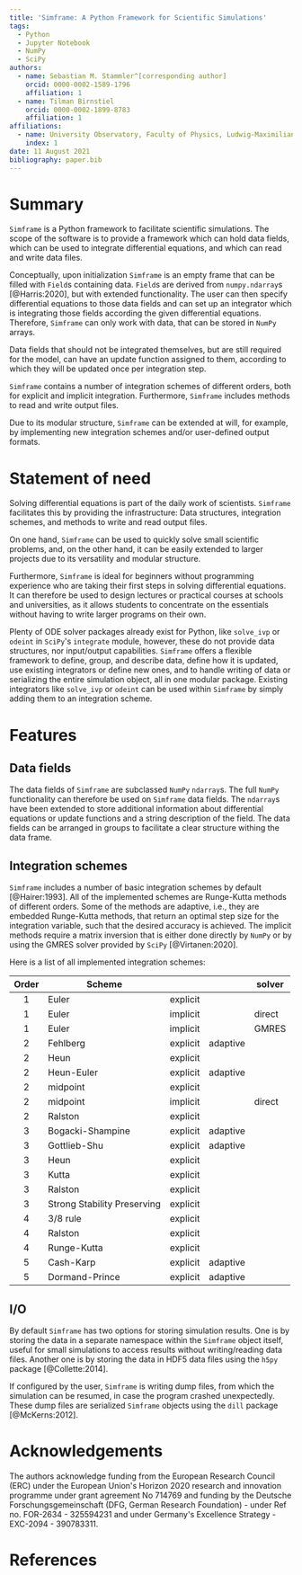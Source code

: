 ```yaml
---
title: 'Simframe: A Python Framework for Scientific Simulations'
tags:
  - Python
  - Jupyter Notebook
  - NumPy
  - SciPy
authors:
  - name: Sebastian M. Stammler^[corresponding author]
    orcid: 0000-0002-1589-1796
    affiliation: 1
  - name: Tilman Birnstiel
    orcid: 0000-0002-1899-8783
    affiliation: 1
affiliations:
  - name: University Observatory, Faculty of Physics, Ludwig-Maximilians-Universität München, Scheinerstr. 1, 81679 Munich, Germany
    index: 1
date: 11 August 2021
bibliography: paper.bib
---
```


# Summary

`Simframe` is a Python framework to facilitate scientific simulations. The scope of the software is to provide a framework which can hold data fields, which can be used to integrate differential equations, and which can read and write data files.

Conceptually, upon initialization `Simframe` is an empty frame that can be filled with `Field`s containing data. `Field`s are derived from `numpy.ndarray`s [@Harris:2020], but with extended functionality. The user can then specify differential equations to those data fields and can set up an integrator which is integrating those fields according the given differential equations. Therefore, `Simframe` can only work with data, that can be stored in `NumPy` arrays.

Data fields that should not be integrated themselves, but are still required for the model, can have an update function assigned to them, according to which they will be updated once per integration step.

`Simframe` contains a number of integration schemes of different orders, both for explicit and implicit integration. Furthermore, `Simframe` includes methods to read and write output files.

Due to its modular structure, `Simframe` can be extended at will, for example, by implementing new integration schemes and/or user-defined output formats.

# Statement of need

Solving differential equations is part of the daily work of scientists. `Simframe` facilitates this by providing the infrastructure: Data structures, integration schemes, and methods to write and read output files.

On one hand, `Simframe` can be used to quickly solve small scientific problems, and, on the other hand, it can be easily extended to larger projects due to its versatility and modular structure.

Furthermore, `Simframe` is ideal for beginners without programming experience who are taking their first steps in solving differential equations. It can therefore be used to design lectures or practical courses at schools and universities, as it allows students to concentrate on the essentials without having to write larger programs on their own.

Plenty of ODE solver packages already exist for Python, like `solve_ivp` or `odeint` in `SciPy`'s `integrate` module, however, these do not provide data structures, nor input/output capabilities. `Simframe` offers a flexible framework to define, group, and describe data, define how it is updated, use existing integrators or define new ones, and to handle writing of data or serializing the entire simulation object, all in one modular package. Existing integrators like `solve_ivp` or `odeint` can be used within `Simframe` by simply adding them to an integration scheme.

# Features

## Data fields

The data fields of `Simframe` are subclassed `NumPy` `ndarray`s. The full `NumPy` functionality can therefore be used on `Simframe` data fields. The `ndarray`s have been extended to store additional information about differential equations or update functions and a string description of the field. The data fields can be arranged in groups to facilitate a clear structure withing the data frame.

## Integration schemes

`Simframe` includes a number of basic integration schemes by default [@Hairer:1993]. All of the implemented schemes are Runge-Kutta methods of different orders. Some of the methods are adaptive, i.e., they are embedded Runge-Kutta methods, that return an optimal step size for the integration variable, such that the desired accuracy is achieved. The implicit methods require a matrix inversion that is either done directly by `NumPy` or by using the GMRES solver provided by `SciPy` [@Virtanen:2020].

Here is a list of all implemented integration schemes:

| Order | Scheme                      |          |          | solver |
| :---: | --------------------------- | :------: | :------: | ------ |
|   1   | Euler                       | explicit |          |        |
|   1   | Euler                       | implicit |          | direct |
|   1   | Euler                       | implicit |          | GMRES  |
|   2   | Fehlberg                    | explicit | adaptive |        |
|   2   | Heun                        | explicit |          |        |
|   2   | Heun-Euler                  | explicit | adaptive |        |
|   2   | midpoint                    | explicit |          |        |
|   2   | midpoint                    | implicit |          | direct |
|   2   | Ralston                     | explicit |          |        |
|   3   | Bogacki-Shampine            | explicit | adaptive |        |
|   3   | Gottlieb-Shu                | explicit | adaptive |        |
|   3   | Heun                        | explicit |          |        |
|   3   | Kutta                       | explicit |          |        |
|   3   | Ralston                     | explicit |          |        |
|   3   | Strong Stability Preserving | explicit |          |        |
|   4   | 3/8 rule                    | explicit |          |        |
|   4   | Ralston                     | explicit |          |        |
|   4   | Runge-Kutta                 | explicit |          |        |
|   5   | Cash-Karp                   | explicit | adaptive |        |
|   5   | Dormand-Prince              | explicit | adaptive |        |

## I/O

By default `Simframe` has two options for storing simulation results. One is by storing the data in a separate namespace within the `Simframe` object itself, useful for small simulations to access results without writing/reading data files. Another one is by storing the data in HDF5 data files using the `h5py` package [@Collette:2014].

If configured by the user, `Simframe` is writing dump files, from which the simulation can be resumed, in case the program crashed unexpectedly. These dump files are serialized `Simframe` objects using the `dill` package [@McKerns:2012].

# Acknowledgements

The authors acknowledge funding from the European Research Council (ERC) under the European Union's Horizon 2020 research and innovation programme under grant agreement No 714769 and funding by the Deutsche Forschungsgemeinschaft (DFG, German Research Foundation) - under Ref no. FOR-2634 - 325594231 and under Germany's Excellence Strategy - EXC-2094 - 390783311.

# References